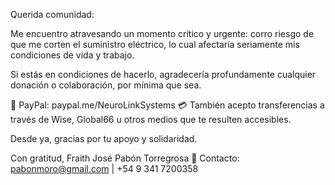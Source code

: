 Querida comunidad:

Me encuentro atravesando un momento crítico y urgente: corro riesgo de que me corten el suministro eléctrico, lo cual afectaría seriamente mis condiciones de vida y trabajo.

Si estás en condiciones de hacerlo, agradecería profundamente cualquier donación o colaboración, por mínima que sea.

📎 PayPal: paypal.me/NeuroLinkSystems
💳 También acepto transferencias a través de Wise, Global66 u otros medios que te resulten accesibles.

Desde ya, gracias por tu apoyo y solidaridad.

Con gratitud,
Fraith José Pabón Torregrosa
📩 Contacto: pabonmoro@gmail.com | +54 9 341 7200358
